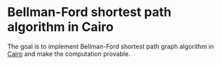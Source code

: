 # Bellman-Ford shortest path algorithm in Cairo

The goal is to implement Bellman-Ford shortest path graph algorithm in [Cairo](https://www.cairo-lang.org/) and make the computation provable.